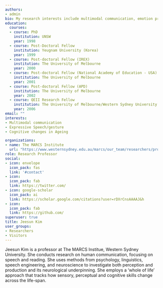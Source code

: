 ```yaml
---
authors:
- admin
bio: My research interests include multimodal communication, emotion production and perception, Life span and developmental change.
education:
  courses:
  - course: PhD
    institution: UNSW
    year: 1998
  - course: Post-Doctoral Fellow
    institution: Yeugnam University (Korea)
    year: 1999
  - course: Post‐doctoral Fellow (IREX)
    institution: The University of Melbourne
    year: 2000
  - course: Post‐doctoral Fellow (National Academy of Education - USA)
    institution: The University of Melbourne
    year: 2001
  - course: Post‐doctoral Fellow (APD)
    institution: The University of Melbourne
    year: 2002
  - course: QEII Research Fellow
    institution: The University of Melbourne/Western Sydney University
    year: 2006
email: ""
interests:
- Multimodal communication
- Expressive Speech/gesture
- Cognitive changes in Ageing

organizations:
- name: The MARCS Institute
  url: "https://www.westernsydney.edu.au/marcs/our_team/researchers/professor_jeesun_kim"
role: Research Professor
social:
- icon: envelope
  icon_pack: fas
  link: '#contact'
- icon: 
  icon_pack: fab
  link: https://twitter.com/
- icon: google-scholar
  icon_pack: ai
  link: https://scholar.google.com/citations?user=rDXrCnsAAAAJ&h
- icon: 
  icon_pack: fab
  link: https://github.com/
superuser: true
title: Jeesun Kim
user_groups:
- Researchers
- Visitors
---
```


Jeesun Kim is a professor at The MARCS Institue, Western Sydney University. She conducts research on human communication, focusing on speech and reading. She uses methods from psychology, linguistics, speech engineering, and neuroscience to investigate both perception and production and its neurological underpinning. She employs a ‘whole of life’ approach that tracks how sensory, perceptual and cognitive skills change across the life-span.

